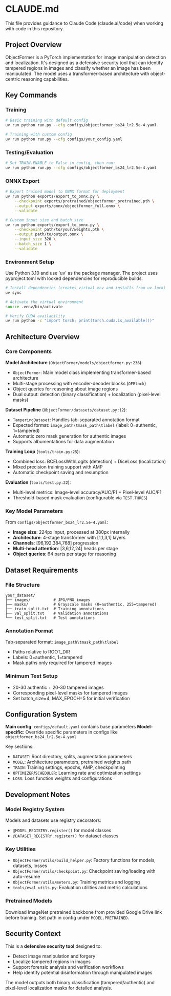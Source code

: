 # CLAUDE.md

This file provides guidance to Claude Code (claude.ai/code) when working with code in this repository.

## Project Overview

ObjectFormer is a PyTorch implementation for image manipulation detection and localization. It's designed as a defensive security tool that can identify tampered regions in images and classify whether an image has been manipulated. The model uses a transformer-based architecture with object-centric reasoning capabilities.

## Key Commands

### Training
```bash
# Basic training with default config
uv run python run.py --cfg configs/objectformer_bs24_lr2.5e-4.yaml

# Training with custom config  
uv run python run.py --cfg configs/your_config.yaml
```

### Testing/Evaluation
```bash
# Set TRAIN.ENABLE to False in config, then run:
uv run python run.py --cfg configs/objectformer_bs24_lr2.5e-4.yaml
```

### ONNX Export
```bash
# Export trained model to ONNX format for deployment
uv run python exports/export_to_onnx.py \
    --checkpoint exports/pretrained/objectformer_pretrained.pth \
    --output exports/onnx/objectformer_full.onnx \
    --validate

# Custom input size and batch size
uv run python exports/export_to_onnx.py \
    --checkpoint path/to/your/weights.pth \
    --output path/to/output.onnx \
    --input_size 320 \
    --batch_size 1 \
    --validate
```

### Environment Setup
Use Python 3.10 and use 'uv' as the package manager. The project uses pyproject.toml with locked dependencies for reproducible builds.

```bash
# Install dependencies (creates virtual env and installs from uv.lock)
uv sync

# Activate the virtual environment
source .venv/bin/activate

# Verify CUDA availability
uv run python -c "import torch; print(torch.cuda.is_available())"
```

## Architecture Overview

### Core Components

**Model Architecture** (`ObjectFormer/models/objectformer.py:236`):
- `ObjectFormer`: Main model class implementing transformer-based architecture
- Multi-stage processing with encoder-decoder blocks (`OFBlock`)
- Object queries for reasoning about image regions
- Dual output: detection (binary classification) + localization (pixel-level masks)

**Dataset Pipeline** (`ObjectFormer/datasets/dataset.py:12`):
- `TamperingDataset`: Handles tab-separated annotation format
- Expected format: `image_path\tmask_path\tlabel` (label: 0=authentic, 1=tampered)
- Automatic zero mask generation for authentic images
- Supports albumentations for data augmentation

**Training Loop** (`tools/train.py:25`):
- Combined loss: BCELossWithLogits (detection) + DiceLoss (localization)
- Mixed precision training support with AMP
- Automatic checkpoint saving and resumption

**Evaluation** (`tools/test.py:22`):
- Multi-level metrics: Image-level accuracy/AUC/F1 + Pixel-level AUC/F1
- Threshold-based mask evaluation (configurable via `TEST.THRES`)

### Key Model Parameters

From `configs/objectformer_bs24_lr2.5e-4.yaml`:
- **Image size**: 224px input, processed at 380px internally
- **Architecture**: 4-stage transformer with [1,1,3,1] layers
- **Channels**: [96,192,384,768] progression
- **Multi-head attention**: [3,6,12,24] heads per stage
- **Object queries**: 64 parts per stage for reasoning

## Dataset Requirements

### File Structure
```
your_dataset/
├── images/          # JPG/PNG images
├── masks/           # Grayscale masks (0=authentic, 255=tampered)
├── train_split.txt  # Training annotations
├── val_split.txt    # Validation annotations  
└── test_split.txt   # Test annotations
```

### Annotation Format
Tab-separated format: `image_path\tmask_path\tlabel`
- Paths relative to ROOT_DIR
- Labels: 0=authentic, 1=tampered
- Mask paths only required for tampered images

### Minimum Test Setup
- 20-30 authentic + 20-30 tampered images
- Corresponding pixel-level masks for tampered images
- Set batch_size=4, MAX_EPOCH=5 for initial verification

## Configuration System

**Main config**: `configs/default.yaml` contains base parameters
**Model-specific**: Override specific parameters in configs like `objectformer_bs24_lr2.5e-4.yaml`

Key sections:
- `DATASET`: Root directory, splits, augmentation parameters
- `MODEL`: Architecture parameters, pretrained weights path
- `TRAIN`: Training settings, epochs, AMP, checkpointing  
- `OPTIMIZER`/`SCHEDULER`: Learning rate and optimization settings
- `LOSS`: Loss function weights and configurations

## Development Notes

### Model Registry System
Models and datasets use registry decorators:
- `@MODEL_REGISTRY.register()` for model classes
- `@DATASET_REGISTRY.register()` for dataset classes

### Key Utilities
- `ObjectFormer/utils/build_helper.py`: Factory functions for models, datasets, losses
- `ObjectFormer/utils/checkpoint.py`: Checkpoint saving/loading with auto-resume
- `ObjectFormer/utils/meters.py`: Training metrics and logging
- `tools/eval_utils.py`: Evaluation utilities and metric calculations

### Pretrained Models
Download ImageNet pretrained backbone from provided Google Drive link before training. Set path in config under `MODEL.PRETRAINED`.

## Security Context

This is a **defensive security tool** designed to:
- Detect image manipulation and forgery
- Localize tampered regions in images  
- Support forensic analysis and verification workflows
- Help identify potential disinformation through manipulated images

The model outputs both binary classification (tampered/authentic) and pixel-level localization masks for detailed analysis.